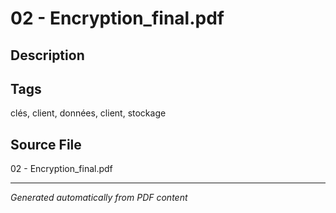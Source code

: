 # 02 - Encryption_final.pdf

## Description

## Tags
clés, client, données, client, stockage

## Source File
02 - Encryption_final.pdf

---
*Generated automatically from PDF content*
